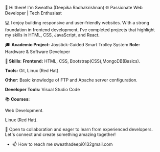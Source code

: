 👋 Hi there! I'm Sweatha (Deepika Radhakrishnan)
🌐 Passionate Web Developer | Tech Enthusiast

💻 I enjoy building responsive and user-friendly websites. With a strong foundation in frontend development, I’ve completed projects that highlight my skills in HTML, CSS, JavaScript, and React.

🎓 **Academic Project:** Joystick-Guided Smart Trolley System
    **Role:** Hardware & Software Developer

**🚀 Skills:**
**Frontend:** HTML, CSS, Bootstrap(CSS),MongoDB(Basics).

**Tools:** Git, Linux (Red Hat).

**Other:** Basic knowledge of FTP and Apache server configuration.

**Developer Tools:** Visual Studio Code

📚 **Courses:**

Web Development.

Linux (Red Hat).

💼 Open to collaboration and eager to learn from experienced developers. Let's connect and create something amazing together!

- 📫 How to reach me sweathadeepi0132gmail.com
  

<!---
Deepikaradhakrishna/Deepikaradhakrishna is a ✨ special ✨ repository because its `README.md` (this file) appears on your GitHub profile.
You can click the Preview link to take a look at your changes.
--->
